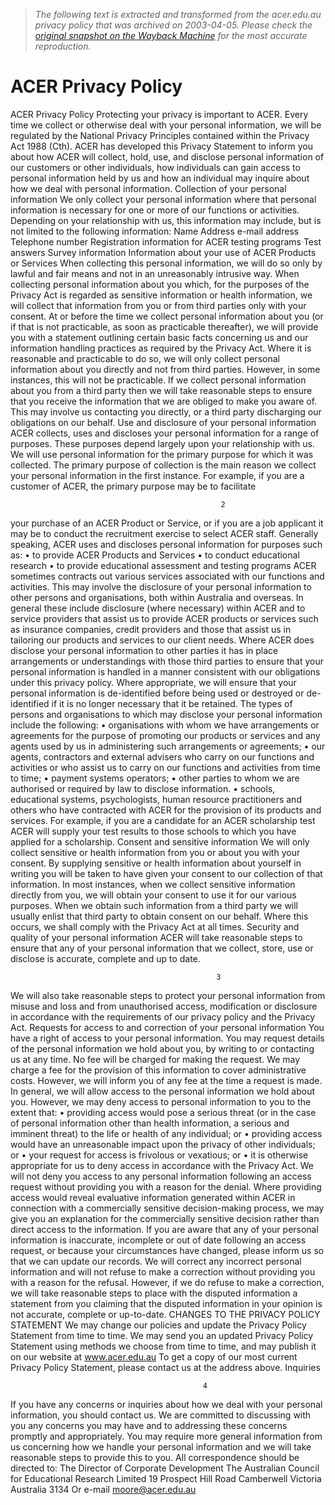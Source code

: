 > *The following text is extracted and transformed from the acer.edu.au privacy policy that was archived on 2003-04-05. Please check the [original snapshot on the Wayback Machine](https://web.archive.org/web/20030405160922id_/http%3A//www.acer.edu.au/acer/documents/ACER_Privacy_Policy.pdf) for the most accurate reproduction.*

# ACER Privacy Policy

ACER Privacy Policy
Protecting your privacy is important to ACER.
Every time we collect or otherwise deal with your personal information, we will be regulated by
the National Privacy Principles contained within the Privacy Act 1988 (Cth). ACER has
developed this Privacy Statement to inform you about how ACER will collect, hold, use, and
disclose personal information of our customers or other individuals, how individuals can gain
access to personal information held by us and how an individual may inquire about how we deal
with personal information.
Collection of your personal information
We only collect your personal information where that personal information is necessary for one
or more of our functions or activities. Depending on your relationship with us, this information
may include, but is not limited to the following information:
Name
Address
e-mail address
Telephone number
Registration information for ACER testing programs
Test answers
Survey information
Information about your use of ACER Products or Services
When collecting this personal information, we will do so only by lawful and fair means and not
in an unreasonably intrusive way.
When collecting personal information about you which, for the purposes of the Privacy Act is
regarded as sensitive information or health information, we will collect that information from
you or from third parties only with your consent.
At or before the time we collect personal information about you (or if that is not practicable, as
soon as practicable thereafter), we will provide you with a statement outlining certain basic facts
concerning us and our information handling practices as required by the Privacy Act.
Where it is reasonable and practicable to do so, we will only collect personal information about
you directly and not from third parties. However, in some instances, this will not be practicable.
If we collect personal information about you from a third party then we will take reasonable
steps to ensure that you receive the information that we are obliged to make you aware of. This
may involve us contacting you directly, or a third party discharging our obligations on our
behalf.
Use and disclosure of your personal information
ACER collects, uses and discloses your personal information for a range of purposes. These
purposes depend largely upon your relationship with us.
We will use personal information for the primary purpose for which it was collected. The
primary purpose of collection is the main reason we collect your personal information in the first
instance. For example, if you are a customer of ACER, the primary purpose may be to facilitate


                                                   2
your purchase of an ACER Product or Service, or if you are a job applicant it may be to conduct
the recruitment exercise to select ACER staff.
Generally speaking, ACER uses and discloses personal information for purposes such as:
•   to provide ACER Products and Services
•   to conduct educational research
•   to provide educational assessment and testing programs
ACER sometimes contracts out various services associated with our functions and activities.
This may involve the disclosure of your personal information to other persons and organisations,
both within Australia and overseas. In general these include disclosure (where necessary) within
ACER and to service providers that assist us to provide ACER products or services such as
insurance companies, credit providers and those that assist us in tailoring our products and
services to our client needs.
Where ACER does disclose your personal information to other parties it has in place
arrangements or understandings with those third parties to ensure that your personal information
is handled in a manner consistent with our obligations under this privacy policy. Where
appropriate, we will ensure that your personal information is de-identified before being used or
destroyed or de-identified if it is no longer necessary that it be retained.
The types of persons and organisations to which may disclose your personal information include
the following:
•   organisations with whom we have arrangements or agreements for the purpose of promoting
    our products or services and any agents used by us in administering such arrangements or
    agreements;
•   our agents, contractors and external advisers who carry on our functions and activities or who
    assist us to carry on our functions and activities from time to time;
•   payment systems operators;
•   other parties to whom we are authorised or required by law to disclose information.
•   schools, educational systems, psychologists, human resource practitioners and others who
    have contracted with ACER for the provision of its products and services. For example, if
    you are a candidate for an ACER scholarship test ACER will supply your test results to those
    schools to which you have applied for a scholarship.
Consent and sensitive information
We will only collect sensitive or health information from you or about you with your consent.
By supplying sensitive or health information about yourself in writing you will be taken to have
given your consent to our collection of that information.
In most instances, when we collect sensitive information directly from you, we will obtain your
consent to use it for our various purposes. When we obtain such information from a third party
we will usually enlist that third party to obtain consent on our behalf. Where this occurs, we
shall comply with the Privacy Act at all times.
Security and quality of your personal information
ACER will take reasonable steps to ensure that any of your personal information that we collect,
store, use or disclose is accurate, complete and up to date.


                                                  3
We will also take reasonable steps to protect your personal information from misuse and loss and
from unauthorised access, modification or disclosure in accordance with the requirements of our
privacy policy and the Privacy Act.
Requests for access to and correction of your personal information
You have a right of access to your personal information.
You may request details of the personal information we hold about you, by writing to or
contacting us at any time.
No fee will be charged for making the request. We may charge a fee for the provision of this
information to cover administrative costs. However, we will inform you of any fee at the time a
request is made.
In general, we will allow access to the personal information we hold about you. However, we
may deny access to personal information to you to the extent that:
•   providing access would pose a serious threat (or in the case of personal information other
    than health information, a serious and imminent threat) to the life or health of any individual;
    or
•   providing access would have an unreasonable impact upon the privacy of other individuals;
    or
•   your request for access is frivolous or vexatious;
    or
•   it is otherwise appropriate for us to deny access in accordance with the Privacy Act.
We will not deny you access to any personal information following an access request without
providing you with a reason for the denial.
Where providing access would reveal evaluative information generated within ACER in
connection with a commercially sensitive decision-making process, we may give you an
explanation for the commercially sensitive decision rather than direct access to the information.
If you are aware that any of your personal information is inaccurate, incomplete or out of date
following an access request, or because your circumstances have changed, please inform us so
that we can update our records. We will correct any incorrect personal information and will not
refuse to make a correction without providing you with a reason for the refusal. However, if we
do refuse to make a correction, we will take reasonable steps to place with the disputed
information a statement from you claiming that the disputed information in your opinion is not
accurate, complete or up-to-date.
CHANGES TO THE PRIVACY POLICY STATEMENT
We may change our policies and update the Privacy Policy Statement from time to time. We may
send you an updated Privacy Policy Statement using methods we choose from time to time, and
may publish it on our website at www.acer.edu.au
To get a copy of our most current Privacy Policy Statement, please contact us at the address
above.
Inquiries


                                               4
If you have any concerns or inquiries about how we deal with your personal information, you
should contact us.
We are committed to discussing with you any concerns you may have and to addressing these
concerns promptly and appropriately. You may require more general information from us
concerning how we handle your personal information and we will take reasonable steps to
provide this to you. All correspondence should be directed to:
The Director of Corporate Development
The Australian Council for Educational Research Limited
19 Prospect Hill Road
Camberwell
Victoria
Australia 3134
Or e-mail moore@acer.edu.au
